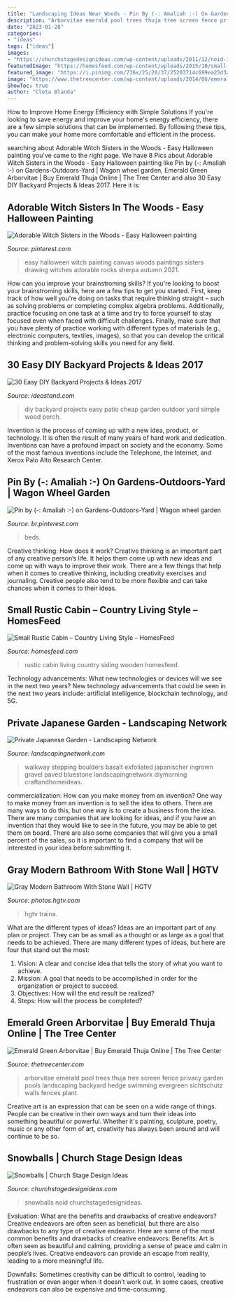 ```yaml
---
title: "Landscaping Ideas Near Woods - Pin By (-: Amaliah :-) On Gardens-outdoors-yard"
description: "Arborvitae emerald pool trees thuja tree screen fence privacy garden pools landscaping backyard hedge swimming evergreen sichtschutz walls fences plant"
date: "2023-01-28"
categories:
- "ideas"
tags: ["ideas"]
images:
- "https://churchstagedesignideas.com/wp-content/uploads/2011/12/noid-IMG_0417_1.jpg"
featuredImage: "https://homesfeed.com/wp-content/uploads/2015/10/small-rustic-cabin-idea-with-hovering-mode-and-wooden-siding-roof-and-floor-with-small-ventilation-and-fall-surrounding.jpg"
featured_image: "https://i.pinimg.com/736x/25/20/37/25203714c699ea25d3a574225409f908.jpg"
image: "https://www.thetreecenter.com/wp-content/uploads/2014/06/emerald-green-3.jpg"
ShowToc: true
author: "Cleta Blanda"
---
```



How to Improve Home Energy Efficiency with Simple Solutions
If you're looking to save energy and improve your home's energy efficiency, there are a few simple solutions that can be implemented. By following these tips, you can make your home more comfortable and efficient in the process.

	

		
searching about Adorable Witch Sisters in the Woods - Easy Halloween painting you've came to the right page. We have 8 Pics about Adorable Witch Sisters in the Woods - Easy Halloween painting like Pin by (-: Amaliah :-) on Gardens-Outdoors-Yard | Wagon wheel garden, Emerald Green Arborvitae | Buy Emerald Thuja Online | The Tree Center and also 30 Easy DIY Backyard Projects &amp; Ideas 2017. Here it is:
		
    
## Adorable Witch Sisters In The Woods - Easy Halloween Painting

<img loading=lazy src="https://i.pinimg.com/736x/25/20/37/25203714c699ea25d3a574225409f908.jpg" onerror="this.onerror=null;this.src='https://tse4.mm.bing.net/th?id=OIP.mI-Tgl0Ilm4s4M3rwj70EgHaJ4&amp;pid=15.1';" alt="Adorable Witch Sisters in the Woods - Easy Halloween painting">

_Source: pinterest.com_

>easy halloween witch painting canvas woods paintings sisters drawing witches adorable rocks sherpa autumn 2021. 

	

How can you improve your brainstroming skills?
If you're looking to boost your brainstroming skills, here are a few tips to get you started. First, keep track of how well you're doing on tasks that require thinking straight – such as solving problems or completing complex algebra problems. Additionally, practice focusing on one task at a time and try to force yourself to stay focused even when faced with difficult challenges. Finally, make sure that you have plenty of practice working with different types of materials (e.g., electronic computers, textiles, images), so that you can develop the critical thinking and problem-solving skills you need for any field.

    
## 30 Easy DIY Backyard Projects &amp; Ideas 2017

<img loading=lazy src="http://ideastand.com/wp-content/uploads/2016/04/8-diy-backyard-ideas.jpg" onerror="this.onerror=null;this.src='https://tse2.mm.bing.net/th?id=OIP.25mst-Gu_AtC7j2WHAGvLgHaLH&amp;pid=15.1';" alt="30 Easy DIY Backyard Projects &amp; Ideas 2017">

_Source: ideastand.com_

>diy backyard projects easy patio cheap garden outdoor yard simple wood porch. 

	

Invention is the process of coming up with a new idea, product, or technology. It is often the result of many years of hard work and dedication. Inventions can have a profound impact on society and the economy. Some of the most famous inventions include the Telephone, the Internet, and Xerox Palo Alto Research Center.

    
## Pin By (-: Amaliah :-) On Gardens-Outdoors-Yard | Wagon Wheel Garden

<img loading=lazy src="https://i.pinimg.com/736x/5c/e5/d1/5ce5d1e6570d0c6f9c27cc4327b9959c--garden-planters-container-garden.jpg" onerror="this.onerror=null;this.src='https://tse2.mm.bing.net/th?id=OIP.M_BsNpCQyj4W2G1En1p3tAHaJl&amp;pid=15.1';" alt="Pin by (-: Amaliah :-) on Gardens-Outdoors-Yard | Wagon wheel garden">

_Source: br.pinterest.com_

>beds. 

	

Creative thinking: How does it work?
Creative thinking is an important part of any creative person’s life. It helps them come up with new ideas and come up with ways to improve their work. There are a few things that help when it comes to creative thinking, including creativity exercises and journaling. Creative people also tend to be more flexible and can take chances when it comes to their ideas.

    
## Small Rustic Cabin – Country Living Style – HomesFeed

<img loading=lazy src="https://homesfeed.com/wp-content/uploads/2015/10/small-rustic-cabin-idea-with-hovering-mode-and-wooden-siding-roof-and-floor-with-small-ventilation-and-fall-surrounding.jpg" onerror="this.onerror=null;this.src='https://tse3.mm.bing.net/th?id=OIP.yHvu36O8fAhH2oPGmFloSAHaFj&amp;pid=15.1';" alt="Small Rustic Cabin – Country Living Style – HomesFeed">

_Source: homesfeed.com_

>rustic cabin living country siding wooden homesfeed. 

	

Technology advancements: What new technologies or devices will we see in the next two years?
New technology advancements that could be seen in the next two years include: artificial intelligence, blockchain technology, and 5G.

    
## Private Japanese Garden - Landscaping Network

<img loading=lazy src="https://images.landscapingnetwork.com/pictures/images/900x705Max/site_8/sliced-boulders-stone-path-stock-hill-landscapes-inc_5543.JPG" onerror="this.onerror=null;this.src='https://tse4.mm.bing.net/th?id=OIP.Ps1KolENj3W_KoNkoFkFfwHaFj&amp;pid=15.1';" alt="Private Japanese Garden - Landscaping Network">

_Source: landscapingnetwork.com_

>walkway stepping boulders basalt exfoliated japanischer ingrown gravel paved bluestone landscapingnetwork diymorning craftandhomeideas. 

	

commercialization: How can you make money from an invention?
One way to make money from an invention is to sell the idea to others. There are many ways to do this, but one way is to create a business from the idea. There are many companies that are looking for ideas, and if you have an invention that they would like to see in the future, you may be able to get them on board. There are also some companies that will give you a small percent of the sales, so it is important to find a company that will be interested in your idea before submitting it.

    
## Gray Modern Bathroom With Stone Wall | HGTV

<img loading=lazy src="https://hgtvhome.sndimg.com/content/dam/images/hgtv/fullset/2018/6/26/1/IO_Debra-Ackerbloom-Interiors_Update-on-Transitional_18.jpg.rend.hgtvcom.966.1449.suffix/1530040083836.jpeg" onerror="this.onerror=null;this.src='https://tse2.mm.bing.net/th?id=OIP.O6GsdOjy_Mcz0u2hpXjYrQHaLG&amp;pid=15.1';" alt="Gray Modern Bathroom With Stone Wall | HGTV">

_Source: photos.hgtv.com_

>hgtv traina. 

	

What are the different types of ideas?
Ideas are an important part of any plan or project. They can be as small as a thought or as large as a goal that needs to be achieved. There are many different types of ideas, but here are four that stand out the most: 
1) Vision: A clear and concise idea that tells the story of what you want to achieve.
2) Mission: A goal that needs to be accomplished in order for the organization or project to succeed.
3) Objectives: How will the end result be realized? 
4) Steps: How will the process be completed?

    
## Emerald Green Arborvitae | Buy Emerald Thuja Online | The Tree Center

<img loading=lazy src="https://www.thetreecenter.com/wp-content/uploads/2014/06/emerald-green-3.jpg" onerror="this.onerror=null;this.src='https://tse3.mm.bing.net/th?id=OIP.ZE5EiPdwIYdAV1AELFRhrgHaE8&amp;pid=15.1';" alt="Emerald Green Arborvitae | Buy Emerald Thuja Online | The Tree Center">

_Source: thetreecenter.com_

>arborvitae emerald pool trees thuja tree screen fence privacy garden pools landscaping backyard hedge swimming evergreen sichtschutz walls fences plant. 

	

Creative art is an expression that can be seen on a wide range of things. People can be creative in their own ways and turn their ideas into something beautiful or powerful. Whether it's painting, sculpture, poetry, music or any other form of art, creativity has always been around and will continue to be so.

    
## Snowballs | Church Stage Design Ideas

<img loading=lazy src="https://churchstagedesignideas.com/wp-content/uploads/2011/12/noid-IMG_0417_1.jpg" onerror="this.onerror=null;this.src='https://tse3.mm.bing.net/th?id=OIP.81GfVOFoeKjyU_t3KB6MhgHaEK&amp;pid=15.1';" alt="Snowballs | Church Stage Design Ideas">

_Source: churchstagedesignideas.com_

>snowballs noid churchstagedesignideas. 

	

Evaluation: What are the benefits and drawbacks of creative endeavors?
Creative endeavors are often seen as beneficial, but there are also drawbacks to any type of creative endeavor. Here are some of the most common benefits and drawbacks of creative endeavors: 
Benefits: Art is often seen as beautiful and calming, providing a sense of peace and calm in people’s lives. Creative endeavors can provide an escape from reality, leading to a more meaningful life.

Downfalls: Sometimes creativity can be difficult to control, leading to frustration or even anger when it doesn’t work out. In some cases, creative endeavors can also be expensive and time-consuming.

